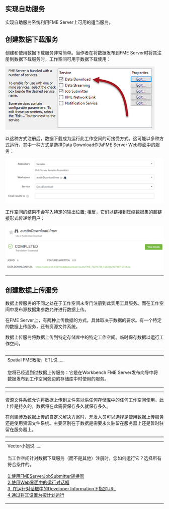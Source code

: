   <div id="readme" class="readme blob instapaper_body">
    <article class="markdown-body entry-content" itemprop="text"><h1><a id="user-content-implementing-self-serve" class="anchor" aria-hidden="true" href="./3.03.ImplementingSelfServe.md#implementing-self-serve"></a><font style="vertical-align: inherit;"><font style="vertical-align: inherit;">实现自助服务</font></font></h1>
<p><font style="vertical-align: inherit;"><font style="vertical-align: inherit;">实现自助服务系统利用FME Server上可用的适当服务。</font></font></p>
<h2><a id="user-content-creating-data-download-services" class="anchor" aria-hidden="true" href="./3.03.ImplementingSelfServe.md#creating-data-download-services"></a><font style="vertical-align: inherit;"><font style="vertical-align: inherit;">创建数据下载服务</font></font></h2>
<p><font style="vertical-align: inherit;"><font style="vertical-align: inherit;">创建和使用数据下载服务非常简单。</font><font style="vertical-align: inherit;">当作者在将数据发布到FME Server时将其注册到数据下载服务时，工作空间可用于数据下载使用：</font></font></p>
<p><a target="_blank" rel="noopener noreferrer" href="./Images/Img3.006.RegisterDataDownload.png"><img src="./Images/Img3.006.RegisterDataDownload.png" alt="" style="max-width:100%;"></a></p>
<p><font style="vertical-align: inherit;"><font style="vertical-align: inherit;">以这种方式注册后，数据下载成为运行此工作空间的可接受方式。</font><font style="vertical-align: inherit;">这可能以多种方式运行，其中一种方式是选择Data Download作为FME Server Web界面中的服务：</font></font></p>
<p><a target="_blank" rel="noopener noreferrer" href="./Images/Img3.007.RunDataDownload.png"><img src="./Images/Img3.007.RunDataDownload.png" alt="" style="max-width:100%;"></a></p>
<p><font style="vertical-align: inherit;"><font style="vertical-align: inherit;">工作空间的结果不会写入特定的输出位置; </font><font style="vertical-align: inherit;">相反，它们以链接到压缩数据集的超链接形式传递给用户：</font></font></p>
<p><a target="_blank" rel="noopener noreferrer" href="./Images/Img3.008.DataDownloadResults.png"><img src="./Images/Img3.008.DataDownloadResults.png" alt="" style="max-width:100%;"></a></p>
<hr>
<h2><a id="user-content-creating-data-upload-services" class="anchor" aria-hidden="true" href="./3.03.ImplementingSelfServe.md#creating-data-upload-services"></a><font style="vertical-align: inherit;"><font style="vertical-align: inherit;">创建数据上传服务</font></font></h2>
<p><font style="vertical-align: inherit;"><font style="vertical-align: inherit;">数据上传服务的不同之处在于工作空间未专门注册到此实用工具服务。</font><font style="vertical-align: inherit;">而在工作空间中发布源数据集参数允许进行数据上传。</font></font></p>
<p><font style="vertical-align: inherit;"><font style="vertical-align: inherit;">在FME Server上，有两种上传数据的方式，具体取决于数据的要求。</font><font style="vertical-align: inherit;">有一个特定的数据上传服务，还有资源文件系统。</font></font></p>
<p><font style="vertical-align: inherit;"><font style="vertical-align: inherit;">数据上传服务将数据上传到特定存储库中的特定工作空间。</font><font style="vertical-align: inherit;">临时保存数据以运行工作空间。</font></font></p>
<hr>

<table>
<tbody><tr>
<td>
<i></i><font style="vertical-align: inherit;"><font style="vertical-align: inherit;">
Spatial FME教授，ETL说......
</font></font></td>
</tr>
<tr>
<td><font style="vertical-align: inherit;"><font style="vertical-align: inherit;">

您将已经遇到过数据上传服务：它是在Workbench FME Server发布向导中将数据发布到工作空间旁边的存储库中时使用的服务。

</font></font></td>
</tr>
</tbody></table>
<hr>
<p><font style="vertical-align: inherit;"><font style="vertical-align: inherit;">资源文件系统允许将数据上传到文件夹以供任何存储库中的任何工作空间使用。</font><font style="vertical-align: inherit;">此上传是持久的，数据将在此需要保存多久就保存多久。</font></font></p>
<p><font style="vertical-align: inherit;"><font style="vertical-align: inherit;">在创建涉及数据上传的自定义解决方案时，开发人员可以选择是使用数据上传服务还是使用资源文件系统。</font><font style="vertical-align: inherit;">主要区别在于数据是需要永久驻留在服务器上还是暂时驻留在服务器上。</font></font></p>
<hr>

<table>
<tbody><tr>
<td>
<i></i><font style="vertical-align: inherit;"><font style="vertical-align: inherit;">
Vector小姐说......
</font></font></td>
</tr>
<tr>
<td><font style="vertical-align: inherit;"><font style="vertical-align: inherit;">

当工作空间针对数据下载服务（而不是其他）注册时，您如何运行它？</font><font style="vertical-align: inherit;">选择所有符合条件的。
</font></font><br><br><a href="http://52.73.3.37/fmedatastreaming/Manual/QAResponse2017.fmw?chapter=22&amp;question=3&amp;answer=1&amp;DestDataset_TEXTLINE=C%3A%5CFMEOutput%5CQAResponse.html" rel="nofollow"><font style="vertical-align: inherit;"><font style="vertical-align: inherit;">1.使用FMEServerJobSubmitter转换器</font></font></a>
<br><a href="http://52.73.3.37/fmedatastreaming/Manual/QAResponse2017.fmw?chapter=22&amp;question=3&amp;answer=2&amp;DestDataset_TEXTLINE=C%3A%5CFMEOutput%5CQAResponse.html" rel="nofollow"><font style="vertical-align: inherit;"><font style="vertical-align: inherit;">2.使用Web界面中的运行对话框</font></font></a>
<br><a href="http://52.73.3.37/fmedatastreaming/Manual/QAResponse2017.fmw?chapter=22&amp;question=3&amp;answer=3&amp;DestDataset_TEXTLINE=C%3A%5CFMEOutput%5CQAResponse.html" rel="nofollow"><font style="vertical-align: inherit;"><font style="vertical-align: inherit;">3. </font></font></a>
<font style="vertical-align: inherit;"><a href="http://52.73.3.37/fmedatastreaming/Manual/QAResponse2017.fmw?chapter=22&amp;question=3&amp;answer=2&amp;DestDataset_TEXTLINE=C%3A%5CFMEOutput%5CQAResponse.html" rel="nofollow"><font style="vertical-align: inherit;">在运行对话框中的</font></a><a href="http://52.73.3.37/fmedatastreaming/Manual/QAResponse2017.fmw?chapter=22&amp;question=3&amp;answer=3&amp;DestDataset_TEXTLINE=C%3A%5CFMEOutput%5CQAResponse.html" rel="nofollow"><font style="vertical-align: inherit;">Developer Information下指定URL </font></a></font><br><a href="http://52.73.3.37/fmedatastreaming/Manual/QAResponse2017.fmw?chapter=22&amp;question=3&amp;answer=4&amp;DestDataset_TEXTLINE=C%3A%5CFMEOutput%5CQAResponse.html" rel="nofollow"><font style="vertical-align: inherit;"><font style="vertical-align: inherit;">4.通过将其设置为按计划运行</font></font></a>

</td>
</tr>
</tbody></table>
</article>
  </div>
